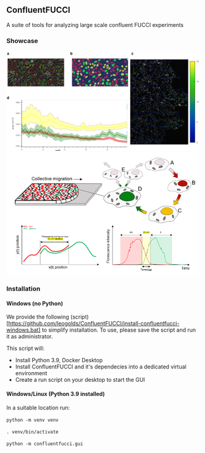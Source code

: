 ## ConfluentFUCCI

A suite of tools for analyzing large scale confluent FUCCI experiments

### Showcase
![Example 1](figures/fig1.png)
![Example 2](figures/fig2.png)

### Installation
#### Windows (no Python)
We provide the following (script)[https://github.com/leogolds/ConfluentFUCCI/install-confluentfucci-windows.bat] to simplify installation. To use, please save the script and run it as administrator.

This script will:
* Install Python 3.9, Docker Desktop
* Install ConfluentFUCCI and it's dependecies into a dedicated virtual environment
* Create a run script on your desktop to start the GUI

#### Windows/Linux (Python 3.9 installed)
In a suitable location run:

`python -m venv venv`

`. venv/bin/activate`

`python -m confluentfucci.gui`